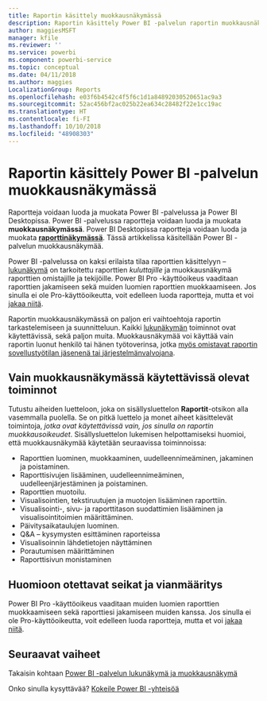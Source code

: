```yaml
---
title: Raportin käsittely muokkausnäkymässä
description: Raportin käsittely Power BI -palvelun raportin muokkausnäkymässä
author: maggiesMSFT
manager: kfile
ms.reviewer: ''
ms.service: powerbi
ms.component: powerbi-service
ms.topic: conceptual
ms.date: 04/11/2018
ms.author: maggies
LocalizationGroup: Reports
ms.openlocfilehash: e03f6b4542c4f5f6c1d1a84892030520651ac9a3
ms.sourcegitcommit: 52ac456bf2ac025b22ea634c28482f22e1cc19ac
ms.translationtype: HT
ms.contentlocale: fi-FI
ms.lasthandoff: 10/10/2018
ms.locfileid: "48908303"
---
```

# <a name="interact-with-a-report-in-editing-view-in-power-bi-service"></a>Raportin käsittely Power BI -palvelun muokkausnäkymässä
Raportteja voidaan luoda ja muokata Power BI -palvelussa ja Power BI Desktopissa. Power BI -palvelussa raportteja voidaan luoda ja muokata **muokkausnäkymässä**. Power BI Desktopissa raportteja voidaan luoda ja muokata [**raporttinäkymässä**](desktop-report-view.md). Tässä artikkelissa käsitellään Power BI -palvelun muokkausnäkymää. 

Power BI -palvelussa on kaksi erilaista tilaa raporttien käsittelyyn – [lukunäkymä](consumer/end-user-reading-view.md) on tarkoitettu raporttien *kuluttajille* ja muokkausnäkymä raporttien omistajille ja tekijöille.  Power BI Pro -käyttöoikeus vaaditaan raporttien jakamiseen sekä muiden luomien raporttien muokkaamiseen. Jos sinulla ei ole Pro-käyttöoikeutta, voit edelleen luoda raportteja, mutta et voi [jakaa niitä](service-share-reports.md).    

Raportin muokkausnäkymässä on paljon eri vaihtoehtoja raportin tarkastelemiseen ja suunnitteluun. Kaikki [lukunäkymän](consumer/end-user-reading-view.md) toiminnot ovat käytettävissä, sekä paljon muita. Muokkausnäkymää voi käyttää vain raportin luonut henkilö tai hänen työtoverinsa, jotka [myös omistavat raportin sovellustyötilan jäsenenä tai järjestelmänvalvojana](service-create-distribute-apps.md).

## <a name="functionality-only-available-in-editing-view"></a>Vain muokkausnäkymässä käytettävissä olevat toiminnot
Tutustu aiheiden luetteloon, joka on sisällysluettelon **Raportit**-otsikon alla vasemmalla puolella. Se on pitkä luettelo ja monet aiheet käsittelevät toimintoja, *jotka ovat käytettävissä vain, jos sinulla on raportin muokkausoikeudet*.  Sisällysluettelon lukemisen helpottamiseksi huomioi, että muokkausnäkymää käytetään seuraavissa toiminnoissa:

* Raporttien luominen, muokkaaminen, uudelleennimeäminen, jakaminen ja poistaminen.
* Raporttisivujen lisääminen, uudelleennimeäminen, uudelleenjärjestäminen ja poistaminen.
* Raporttien muotoilu.
* Visualisointien, tekstiruutujen ja muotojen lisääminen raporttiin.
* Visualisointi-, sivu- ja raporttitason suodattimien lisääminen ja visualisointitoimien määrittäminen.
* Päivitysaikataulujen luominen.
* Q&A – kysymysten esittäminen raporteissa
* Visualisoinnin lähdetietojen näyttäminen 
* Porautumisen määrittäminen
* Raporttisivun monistaminen

## <a name="considerations-and-troubleshooting"></a>Huomioon otettavat seikat ja vianmääritys
Power BI Pro -käyttöoikeus vaaditaan muiden luomien raporttien muokkaamiseen sekä raporttiesi jakamiseen muiden kanssa.  Jos sinulla ei ole Pro-käyttöoikeutta, voit edelleen luoda raportteja, mutta et voi [jakaa niitä](service-share-reports.md).


## <a name="next-steps"></a>Seuraavat vaiheet
Takaisin kohtaan [Power BI -palvelun lukunäkymä ja muokkausnäkymä](consumer/end-user-reading-view.md)

Onko sinulla kysyttävää? [Kokeile Power BI -yhteisöä](http://community.powerbi.com/)

